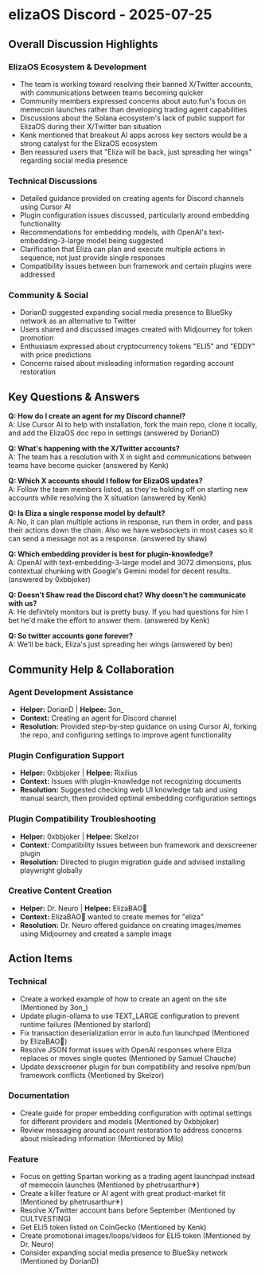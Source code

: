 # elizaOS Discord - 2025-07-25

## Overall Discussion Highlights

### ElizaOS Ecosystem & Development
- The team is working toward resolving their banned X/Twitter accounts, with communications between teams becoming quicker
- Community members expressed concerns about auto.fun's focus on memecoin launches rather than developing trading agent capabilities
- Discussions about the Solana ecosystem's lack of public support for ElizaOS during their X/Twitter ban situation
- Kenk mentioned that breakout AI apps across key sectors would be a strong catalyst for the ElizaOS ecosystem
- Ben reassured users that "Eliza will be back, just spreading her wings" regarding social media presence

### Technical Discussions
- Detailed guidance provided on creating agents for Discord channels using Cursor AI
- Plugin configuration issues discussed, particularly around embedding functionality
- Recommendations for embedding models, with OpenAI's text-embedding-3-large model being suggested
- Clarification that Eliza can plan and execute multiple actions in sequence, not just provide single responses
- Compatibility issues between bun framework and certain plugins were addressed

### Community & Social
- DorianD suggested expanding social media presence to BlueSky network as an alternative to Twitter
- Users shared and discussed images created with Midjourney for token promotion
- Enthusiasm expressed about cryptocurrency tokens "ELI5" and "EDDY" with price predictions
- Concerns raised about misleading information regarding account restoration

## Key Questions & Answers

**Q: How do I create an agent for my Discord channel?**  
A: Use Cursor AI to help with installation, fork the main repo, clone it locally, and add the ElizaOS doc repo in settings (answered by DorianD)

**Q: What's happening with the X/Twitter accounts?**  
A: The team has a resolution with X in sight and communications between teams have become quicker (answered by Kenk)

**Q: Which X accounts should I follow for ElizaOS updates?**  
A: Follow the team members listed, as they're holding off on starting new accounts while resolving the X situation (answered by Kenk)

**Q: Is Eliza a single response model by default?**  
A: No, it can plan multiple actions in response, run them in order, and pass their actions down the chain. Also we have websockets in most cases so it can send a message not as a response. (answered by shaw)

**Q: Which embedding provider is best for plugin-knowledge?**  
A: OpenAI with text-embedding-3-large model and 3072 dimensions, plus contextual chunking with Google's Gemini model for decent results. (answered by 0xbbjoker)

**Q: Doesn't Shaw read the Discord chat? Why doesn't he communicate with us?**  
A: He definitely monitors but is pretty busy. If you had questions for him I bet he'd make the effort to answer them. (answered by Kenk)

**Q: So twitter accounts gone forever?**  
A: We'll be back, Eliza's just spreading her wings (answered by ben)

## Community Help & Collaboration

### Agent Development Assistance
- **Helper:** DorianD | **Helpee:** 3on_
- **Context:** Creating an agent for Discord channel
- **Resolution:** Provided step-by-step guidance on using Cursor AI, forking the repo, and configuring settings to improve agent functionality

### Plugin Configuration Support
- **Helper:** 0xbbjoker | **Helpee:** Rixilius
- **Context:** Issues with plugin-knowledge not recognizing documents
- **Resolution:** Suggested checking web UI knowledge tab and using manual search, then provided optimal embedding configuration settings

### Plugin Compatibility Troubleshooting
- **Helper:** 0xbbjoker | **Helpee:** Skelzor
- **Context:** Compatibility issues between bun framework and dexscreener plugin
- **Resolution:** Directed to plugin migration guide and advised installing playwright globally

### Creative Content Creation
- **Helper:** Dr. Neuro | **Helpee:** ElizaBAO🌟
- **Context:** ElizaBAO🌟 wanted to create memes for "eliza"
- **Resolution:** Dr. Neuro offered guidance on creating images/memes using Midjourney and created a sample image

## Action Items

### Technical
- Create a worked example of how to create an agent on the site (Mentioned by 3on_)
- Update plugin-ollama to use TEXT_LARGE configuration to prevent runtime failures (Mentioned by starlord)
- Fix transaction deserialization error in auto.fun launchpad (Mentioned by ElizaBAO🌟)
- Resolve JSON format issues with OpenAI responses where Eliza replaces or moves single quotes (Mentioned by Samuel Chauche)
- Update dexscreener plugin for bun compatibility and resolve npm/bun framework conflicts (Mentioned by Skelzor)

### Documentation
- Create guide for proper embedding configuration with optimal settings for different providers and models (Mentioned by 0xbbjoker)
- Review messaging around account restoration to address concerns about misleading information (Mentioned by Milo)

### Feature
- Focus on getting Spartan working as a trading agent launchpad instead of memecoin launches (Mentioned by phetrusarthur✈)
- Create a killer feature or AI agent with great product-market fit (Mentioned by phetrusarthur✈)
- Resolve X/Twitter account bans before September (Mentioned by CULTVESTING)
- Get ELI5 token listed on CoinGecko (Mentioned by Kenk)
- Create promotional images/loops/videos for ELI5 token (Mentioned by Dr. Neuro)
- Consider expanding social media presence to BlueSky network (Mentioned by DorianD)
